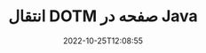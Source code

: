 ---
############################# Static ############################
layout: "auto-gen-merger"
date: 2022-10-25T12:08:55
draft: false
otherformats: dotx epub html mht mhtml odp ods odt one otp ott pdf pps ppsx ppt pptx

############################# Head ############################
head_title: "انتقال DOTM صفحه در Java"
head_description: "صفحات درون یک سند DOTM در Java را با استفاده از API ادغام اسناد به هر موقعیتی منتقل کنید."

############################# Header ############################
title: "انتقال DOTM صفحه در Java"
description: "صفحات DOTM را با چند خط کد Java منتقل کنید."
bg_image: "https://cms.admin.containerize.com/templates/aspose/App_Themes/V3/images/bg/header1.png"
bg_overlay: false
button:
    enable: true
    icon: "fas fa-arrow-down"
    label: "دانلود آزمایشی رایگان"
    link: "https://downloads.groupdocs.com/merger/java"

############################# SubMenu ############################
submenu:
    enable: true

    left:
        img_alt: "GroupDocs.Merger for Java"
        image: "https://cms.admin.containerize.com/templates/groupdocs/images/product-logos/90x90-noborder/groupdocs-merger-java.png"
        product: "GroupDocs.Merger"
        platform: "Java"

    middle:
        button:

            # button loop
            - link: "https://apireference.groupdocs.com/merger/java"
              text: "مرجع API"

            # button loop
            - link: "https://github.com/groupdocs-merger"
              text: "نمونه های کد"

            # button loop
            - link: "https://products.groupdocs.app/merger/family"
              text: "دموهای زنده"

            # button loop
            - link: "https://purchase.groupdocs.com/pricing/merger/java"
              text: "قیمت گذاری"

    right:
        link_download: "https://downloads.groupdocs.com/merger"
        link_learn: "https://docs.groupdocs.com/merger/java"
        link_buy: "https://purchase.groupdocs.com"

############################# About ############################
about:
    enable: true
    title: "درباره GroupDocs.Merger for Java API"
    content: |
        [GroupDocs.Merger for Java](/fa/merger/java/) یک راه حل ساده برای ادغام و تقسیم ایمن بین طیف گسترده ای از قالب های سند از جمله PDF، Microsoft Office (Word، Excel، PowerPoint) ارائه می دهد. ، OneNote)، OpenDocument، HTML، تصاویر و بسیاری دیگر در برنامه های Java. با افزودن تنها چند خط کد، چندین عملیات سند مانند جابجایی، حذف، چرخش، تعویض، استخراج یا تغییر جهت صفحات درون اسناد را انجام دهید. API ادغام اسناد همچنین از پیش نمایش صفحات سند به عنوان تصویر برای تجزیه و تحلیل ساختار سند، قالب بندی و محتوای صفحه پشتیبانی می کند.
        
        GroupDocs.Merger API یک انتخاب مناسب برای راه حل های شرکتی است که به ویژگی های جابجایی صفحه فایل نیاز دارد. این APIها در تمام سیستم عامل ها و پلتفرم های اصلی از جمله J2SE 7.0 (1.7), J2SE 8.0 (1.8), Java 10 به خوبی پشتیبانی می شوند.

############################# Steps ############################
steps:
    enable: true
    title_left: "انتقال DOTM صفحات فایل در Java"
    content_left: |
        [GroupDocs.Merger for Java](/fa/merger/java/) با اجرای چند مرحله آسان، انتقال صفحات در فایل DOTM را برای توسعه دهندگان Java آسان می‌کند. .
        
        * برای تعیین شماره صفحه فعلی و جدید، **MoveOptions** را راه اندازی کنید.
        * نمونه جدیدی از **Merger** ایجاد کنید و مسیر سند منبع را به عنوان پارامتر سازنده عبور دهید.
        * **movePage** را فراخوانی کنید و شیء **MoveOptions** را پاس کنید.
        * *save** را فراخوانی کنید و مسیر فایل را برای ذخیره سند حاصل مشخص کنید.

    title_right: "سیستم مورد نیاز"
    content_right: |
        APIهای GroupDocs.Merger for Java در همه سیستم عامل ها و سیستم عامل های اصلی پشتیبانی می شوند. لطفا قبل از اجرای کد زیر، از نصب پیش نیازهای زیر بر روی سیستم خود اطمینان حاصل کنید.

        * سیستم عامل: مایکروسافت ویندوز، لینوکس، MacOS
        * محیط های توسعه: NetBeans, IntelliJ IDEA, Eclipse
        * چارچوب ها: J2SE 7.0 (1.7), J2SE 8.0 (1.8), Java 10
        * آخرین نسخه GroupDocs.Merger for Java را از [Maven](https://repository.groupdocs.com/webapp/#/artifacts/browse/tree/General/repo/com/groupdocs/groupdocs-merger) دانلود کنید
         
    code: |
     {{% merger/additional-styles %}}
     {{< merger/code-merger title="نحوه جابجایی صفحات فایل DOTM با استفاده از کد مثال Java">}}

        ```java    
        // صفحات فایل DOTM را با استفاده از GroupDocs.Merger API منتقل کنید
        int pageNumber = 6;
        int newPageNumber = 1;

        // کلاس MoveOptions را برای تعیین شماره صفحه فعلی و جدید راه اندازی کنید
        MoveOptions moveOptions = new MoveOptions(pageNumber, newPageNumber);

        // ادغام فوری با سند ورودی DOTM
        Merger merger = new Merger("input.dotm");

        // متد movePage را فراخوانی کنید و شی MoveOptions را به آن ارسال کنید
        merger.movePage(moveOptions);
    
        // روش ذخیره را فراخوانی کنید و مسیر فایل مورد نظر را برای ذخیره سند خروجی عبور دهید
        merger.save("output.dotm");
        ```
     {{< /merger/code-merger >}}

############################# Demos ############################
demos:
    enable: true
    title: "نمایش های زنده - انتقال DOTM صفحات به صورت آنلاین"
    content: |
       اکنون با بازدید از وب سایت [GroupDocs.Merger Live Demos](https://products.groupdocs.app/splitter/move-pages/dotm) صفحات فایل DOTM را جابه جا کنید.
       نسخه ی نمایشی زنده دارای مزایای زیر است.
        
############################# About Formats ############################
about_formats:
    enable: true

############################# More Formats ############################
more_formats:
    enable: true
    title: "صفحات سایر قالب‌های سند را جابه‌جا کنید"
    content: |
        اسناد Java ادغام و تقسیم API برای قالب‌های فایل و تصاویر. برخی از فرمت های فایل محبوب را همانطور که در زیر ذکر شده است جابه جا کنید.

############################# Back to top ###############################
back_to_top:
    enable: true
---